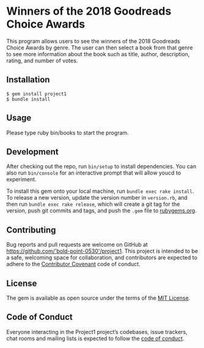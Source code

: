 
# Winners of the 2018 Goodreads Choice Awards

This program allows users to see the winners of the 2018 Goodreads Choice Awards by genre. The user can then select a book from that genre to see more information about the book such as title, author, description, rating, and number of votes.

## Installation

    $ gem install project1
    $ bundle install

## Usage

Please type ruby bin/books to start the program.

## Development

After checking out the repo, run `bin/setup` to install dependencies. You can also run `bin/console` for an interactive prompt that will allow youcd to experiment.

To install this gem onto your local machine, run `bundle exec rake install`. To release a new version, update the version number in `version.rb`, and then run `bundle exec rake release`, which will create a git tag for the version, push git commits and tags, and push the `.gem` file to [rubygems.org](https://rubygems.org).

## Contributing

Bug reports and pull requests are welcome on GitHub at https://github.com/'bold-point-0530'/project1. This project is intended to be a safe, welcoming space for collaboration, and contributors are expected to adhere to the [Contributor Covenant](http://contributor-covenant.org) code of conduct.

## License

The gem is available as open source under the terms of the [MIT License](https://opensource.org/licenses/MIT).

## Code of Conduct

Everyone interacting in the Project1 project’s codebases, issue trackers, chat rooms and mailing lists is expected to follow the [code of conduct](https://github.com/'bold-point-0530'/project1/blob/master/CODE_OF_CONDUCT.md).

